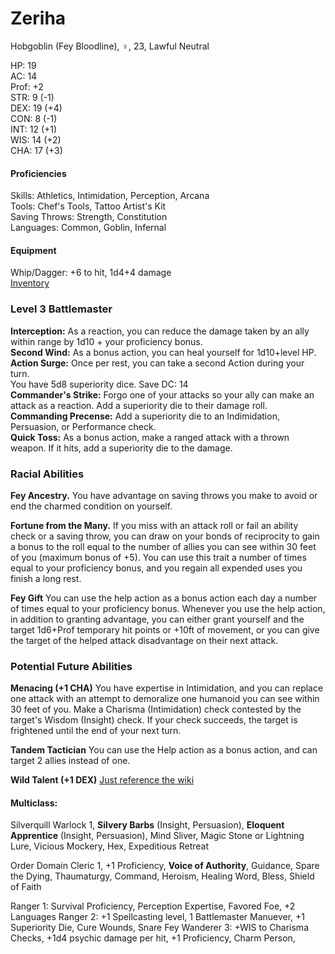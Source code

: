 # Zeriha
Hobgoblin (Fey Bloodline), ♀, 23, Lawful Neutral

HP: 19 \
AC: 14 \
Prof: +2 \
STR: 9  (-1) \
DEX: 19 (+4) \
CON: 8  (-1) \
INT: 12 (+1) \
WIS: 14 (+2) \
CHA: 17 (+3) 

#### Proficiencies
Skills: Athletics, Intimidation, Perception, Arcana \
Tools: Chef's Tools, Tattoo Artist's Kit \
Saving Throws: Strength, Constitution \
Languages: Common, Goblin, Infernal

#### Equipment
Whip/Dagger: +6 to hit, 1d4+4 damage \
[Inventory](https://docs.google.com/document/d/1XLIGR6VB5ECWMGGvx_LMWwDteXnhBnRwf7b_quBTXDE/edit?usp=sharing)

### Level 3 Battlemaster
**Interception:** As a reaction, you can reduce the damage taken by an ally within range by 1d10 + your proficiency bonus. \
**Second Wind:** As a bonus action, you can heal yourself for 1d10+level HP. \
**Action Surge:** Once per rest, you can take a second Action during your turn. \
You have 5d8 superiority dice. Save DC: 14 \
**Commander's Strike:** Forgo one of your attacks so your ally can make an attack as a reaction. Add a superiority die to their damage roll. \
**Commanding Precense:** Add a superiority die to an Indimidation, Persuasion, or Performance check. \
**Quick Toss:** As a bonus action, make a ranged attack with a thrown weapon. If it hits, add a superiority die to the damage.

### Racial Abilities
**Fey Ancestry.** You have advantage on saving throws you make to avoid or end the charmed condition on yourself. 

**Fortune from the Many.** If you miss with an attack roll or fail an ability check or a saving throw, you can draw on your bonds of reciprocity to gain a bonus to the roll equal to the number of allies you can see within 30 feet of you (maximum bonus of +5). You can use this trait a number of times equal to your proficiency bonus, and you regain all expended uses you finish a long rest. 

**Fey Gift** You can use the help action as a bonus action each day a number of times equal to your proficiency bonus. Whenever you use the help action, in addition to granting advantage, you can either grant yourself and the target 1d6+Prof temporary hit points or +10ft of movement, or you can give the target of the helped attack disadvantage on their next attack.

### Potential Future Abilities

**Menacing (+1 CHA)** You have expertise in Intimidation, and you can replace one attack with an attempt to demoralize one humanoid you can see within 30 feet of you. Make a Charisma (Intimidation) check contested by the target's Wisdom (Insight) check. If your check succeeds, the target is frightened until the end of your next turn. 

**Tandem Tactician** You can use the Help action as a bonus action, and can target 2 allies instead of one.

**Wild Talent (+1 DEX)** [Just reference the wiki](http://dnd5e.wikidot.com/feat:wild-talent)

#### Multiclass: 
Silverquill Warlock 1, **Silvery Barbs** (Insight, Persuasion), **Eloquent Apprentice** (Insight, Persuasion), Mind Sliver, Magic Stone or Lightning Lure, Vicious Mockery, Hex, Expeditious Retreat

Order Domain Cleric 1, +1 Proficiency, **Voice of Authority**, Guidance, Spare the Dying, Thaumaturgy, Command, Heroism, Healing Word, Bless, Shield of Faith

Ranger 1: Survival Proficiency, Perception Expertise, Favored Foe, +2 Languages
Ranger 2: +1 Spellcasting level, 1 Battlemaster Manuever, +1 Superiority Die, Cure Wounds, Snare
Fey Wanderer 3: +WIS to Charisma Checks, +1d4 psychic damage per hit, +1 Proficiency, Charm Person, 
